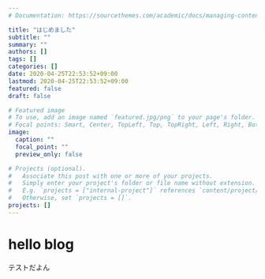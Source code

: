 ```yaml
---
# Documentation: https://sourcethemes.com/academic/docs/managing-content/

title: "はじめました"
subtitle: ""
summary: ""
authors: []
tags: []
categories: []
date: 2020-04-25T22:53:52+09:00
lastmod: 2020-04-25T22:53:52+09:00
featured: false
draft: false

# Featured image
# To use, add an image named `featured.jpg/png` to your page's folder.
# Focal points: Smart, Center, TopLeft, Top, TopRight, Left, Right, BottomLeft, Bottom, BottomRight.
image:
  caption: ""
  focal_point: ""
  preview_only: false

# Projects (optional).
#   Associate this post with one or more of your projects.
#   Simply enter your project's folder or file name without extension.
#   E.g. `projects = ["internal-project"]` references `content/project/deep-learning/index.md`.
#   Otherwise, set `projects = []`.
projects: []
---
```


# hello blog
 テストだよん
